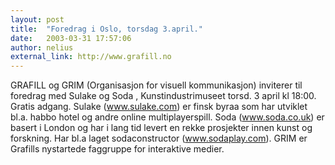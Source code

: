 ```yaml
---
layout: post
title:  "Foredrag i Oslo, torsdag 3.april."
date:   2003-03-31 17:57:06
author: nelius
external_link: http://www.grafill.no
---
```

GRAFILL og GRIM (Organisasjon for visuell kommunikasjon) inviterer til
foredrag med Sulake og Soda , Kunstindustrimuseet torsd. 3 april kl
18:00. Gratis adgang. Sulake (www.sulake.com) er finsk byraa som har
utviklet bl.a. habbo hotel og andre online multiplayerspill. Soda
(www.soda.co.uk) er basert i London og har i lang tid levert en rekke
prosjekter innen kunst og forskning. Har bl.a laget sodaconstructor
(www.sodaplay.com). GRIM er Grafills nystartede faggruppe for
interaktive medier.

